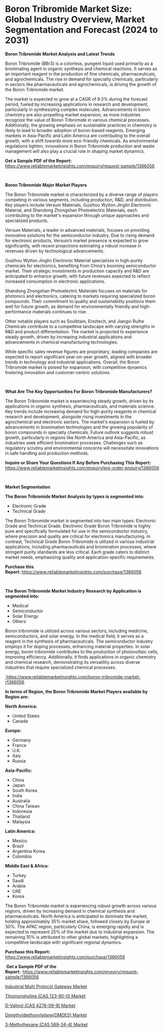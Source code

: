 <p><h1>Boron Tribromide Market Size: Global Industry Overview, Market Segmentation and Forecast (2024 to 2031)</h1></p><p><strong>Boron Tribromide Market Analysis and Latest Trends</strong></p>
<p><p>Boron Tribromide (BBr3) is a colorless, pungent liquid used primarily as a brominating agent in organic synthesis and chemical reactions. It serves as an important reagent in the production of fine chemicals, pharmaceuticals, and agrochemicals. The rise in demand for specialty chemicals, particularly in sectors like pharmaceuticals and agrochemicals, is driving the growth of the Boron Tribromide market.</p><p>The market is expected to grow at a CAGR of 9.3% during the forecast period, fueled by increasing applications in research and development, particularly in synthesizing complex molecules. Advancements in boron chemistry are also propelling market expansion, as more industries recognize the value of Boron Tribromide in various chemical processes. Additionally, the growing emphasis on sustainable practices in chemistry is likely to lead to broader adoption of boron-based reagents. Emerging markets in Asia-Pacific and Latin America are contributing to the overall growth, with a shift towards more eco-friendly chemicals. As environmental regulations tighten, innovations in Boron Tribromide production and waste management will also play a crucial role in shaping market dynamics.</p></p>
<p><strong>Get a Sample PDF of the Report:&nbsp;</strong> <a href="https://www.reliablemarketinsights.com/enquiry/request-sample/1366056?utm_campaign=1340&utm_medium=2&utm_source=Github&utm_content=ia&utm_term=11102024&utm_id=boron-tribromide">https://www.reliablemarketinsights.com/enquiry/request-sample/1366056</a></p>
<p>&nbsp;</p>
<p><strong>Boron Tribromide Major Market Players</strong></p>
<p><p>The Boron Tribromide market is characterized by a diverse range of players competing in various segments, including production, R&D, and distribution. Key players include Versum Materials, Guizhou Wylton Jinglin Electronic Material, and Shandong Zhongshan Photoelectric Materials, each contributing to the market's expansion through unique approaches and specialized products.</p><p>Versum Materials, a leader in advanced materials, focuses on providing innovative solutions for the semiconductor industry. Due to rising demand for electronic products, Versum’s market presence is expected to grow significantly, with recent projections estimating a robust increase in revenues driven by technological advancements.</p><p>Guizhou Wylton Jinglin Electronic Material specializes in high-purity chemicals for electronics, benefiting from China's booming semiconductor market. Their strategic investments in production capacity and R&D are anticipated to enhance growth, with future revenues expected to reflect increased consumption in electronic applications.</p><p>Shandong Zhongshan Photoelectric Materials focuses on materials for photonics and electronics, catering to markets requiring specialized boron compounds. Their commitment to quality and sustainability positions them well for future growth, as demand for environmentally friendly and high-performance materials continues to rise.</p><p>Other notable players such as Soulbtain, Ereztech, and Jiangxi Ruihe Chemicals contribute to a competitive landscape with varying strengths in R&D and product differentiation. The market is projected to experience steady growth, driven by increasing industrial applications and advancements in chemical manufacturing technologies.</p><p>While specific sales revenue figures are proprietary, leading companies are expected to report significant year-on-year growth, aligned with broader trends in technology and industrial applications. Overall, the Boron Tribromide market is poised for expansion, with competitive dynamics fostering innovation and customer-centric solutions.</p></p>
<p>&nbsp;</p>
<p><strong>What Are The Key Opportunities For Boron Tribromide Manufacturers?</strong></p>
<p><p>The Boron Tribromide market is experiencing steady growth, driven by its applications in organic synthesis, pharmaceuticals, and materials science. Key trends include increasing demand for high-purity reagents in chemical research and development, alongside rising investments in the agrochemical and electronic sectors. The market's expansion is fueled by advancements in bromination technologies and the growing popularity of boron compounds in specialty chemicals. Future outlook suggests robust growth, particularly in regions like North America and Asia-Pacific, as industries seek efficient bromination processes. Challenges such as regulatory scrutiny and environmental concerns will necessitate innovations in safe handling and production methods.</p></p>
<p><strong>Inquire or Share Your Questions If Any Before Purchasing This Report:</strong> <a href="https://www.reliablemarketinsights.com/enquiry/pre-order-enquiry/1366056?utm_campaign=1340&utm_medium=2&utm_source=Github&utm_content=ia&utm_term=11102024&utm_id=boron-tribromide">https://www.reliablemarketinsights.com/enquiry/pre-order-enquiry/1366056</a></p>
<p>&nbsp;</p>
<p><strong>Market Segmentation</strong></p>
<p><strong>The Boron Tribromide Market Analysis by types is segmented into:</strong></p>
<p><ul><li>Electronic Grade</li><li>Technical Grade</li></ul></p>
<p><p>The Boron Tribromide market is segmented into two main types: Electronic Grade and Technical Grade. Electronic Grade Boron Tribromide is highly pure and specifically formulated for use in the semiconductor industry, where precision and quality are critical for electronics manufacturing. In contrast, Technical Grade Boron Tribromide is utilized in various industrial applications, including pharmaceuticals and bromination processes, where stringent purity standards are less critical. Each grade caters to distinct market needs, emphasizing quality and application-specific requirements.</p></p>
<p><strong>Purchase this Report:&nbsp;</strong><a href="https://www.reliablemarketinsights.com/purchase/1366056?utm_campaign=1340&utm_medium=2&utm_source=Github&utm_content=ia&utm_term=11102024&utm_id=boron-tribromide">https://www.reliablemarketinsights.com/purchase/1366056</a></p>
<p>&nbsp;</p>
<p><strong>The Boron Tribromide Market Industry Research by Application is segmented into:</strong></p>
<p><ul><li>Medical</li><li>Semiconductor</li><li>Solar Energy</li><li>Others</li></ul></p>
<p><p>Boron tribromide is utilized across various sectors, including medicine, semiconductors, and solar energy. In the medical field, it serves as a reagent in the synthesis of pharmaceuticals. The semiconductor industry employs it for doping processes, enhancing material properties. In solar energy, boron tribromide contributes to the production of photovoltaic cells, improving efficiency. Additionally, it finds applications in organic chemistry and chemical research, demonstrating its versatility across diverse industries that require specialized chemical processes.</p></p>
<p><a href="https://www.reliablemarketinsights.com/boron-tribromide-market-r1366056?utm_campaign=1340&utm_medium=2&utm_source=Github&utm_content=ia&utm_term=11102024&utm_id=boron-tribromide">&nbsp;https://www.reliablemarketinsights.com/boron-tribromide-market-r1366056</a></p>
<p><strong>In terms of Region, the Boron Tribromide Market Players available by Region are:</strong></p>
<p>
    <p> <strong> North America: </strong>
        <ul>
            <li>United States</li>
            <li>Canada</li>
        </ul>
        </p> 
    <p> <strong> Europe: </strong>
        <ul>
            <li>Germany</li>
            <li>France</li>
            <li>U.K.</li>
            <li>Italy</li>
            <li>Russia</li>
        </ul>
        </p> 
    <p> <strong> Asia-Pacific: </strong>
        <ul>
            <li>China</li>
            <li>Japan</li>
            <li>South Korea</li>
            <li>India</li>
            <li>Australia</li>
            <li>China Taiwan</li>
            <li>Indonesia</li>
            <li>Thailand</li>
            <li>Malaysia</li>
        </ul>
        </p> 
    <p> <strong> Latin America: </strong>
        <ul>
            <li>Mexico</li>
            <li>Brazil</li>
            <li>Argentina Korea</li>
            <li>Colombia</li>
        </ul>
        </p> 
    <p> <strong> Middle East & Africa: </strong>
        <ul>
            <li>Turkey</li>
            <li>Saudi</li>
            <li>Arabia</li>
            <li>UAE</li>
            <li>Korea</li>
        </ul>
    </p>
    </p>
<p><p>The Boron Tribromide market is experiencing robust growth across various regions, driven by increasing demand in chemical synthesis and pharmaceuticals. North America is anticipated to dominate the market, holding approximately 35% market share, followed closely by Europe at 30%. The APAC region, particularly China, is emerging rapidly and is expected to represent 25% of the market due to industrial expansion. The remaining 10% is attributed to other global markets, highlighting a competitive landscape with significant regional dynamics.</p></p>
<p><strong>Purchase this Report: </strong><a href="https://www.reliablemarketinsights.com/purchase/1366056?utm_campaign=1340&utm_medium=2&utm_source=Github&utm_content=ia&utm_term=11102024&utm_id=boron-tribromide">https://www.reliablemarketinsights.com/purchase/1366056</a></p>
<p>&nbsp;<strong>Get a Sample PDF of the Report:&nbsp;&nbsp;</strong><a href="https://www.reliablemarketinsights.com/enquiry/request-sample/1366056?utm_campaign=1340&utm_medium=2&utm_source=Github&utm_content=ia&utm_term=11102024&utm_id=boron-tribromide">https://www.reliablemarketinsights.com/enquiry/request-sample/1366056</a></p>
<p><strong></strong></p>
<p><p><a href="https://issuu.com/reportprime-2/docs/industrial-multi-protocol-gateway-m_d5b72ec9e092f8?utm_campaign=1340&utm_medium=2&utm_source=Github&utm_content=ia&utm_term=11102024&utm_id=boron-tribromide">Industrial Multi Protocol Gateway Market</a></p><p><a href="https://www.linkedin.com/pulse/global-thiomorpholine-cas-123-90-0-market-size-expected-kwjrf?utm_campaign=1340&utm_medium=2&utm_source=Github&utm_content=ia&utm_term=11102024&utm_id=boron-tribromide">Thiomorpholine (CAS 123-90-0) Market</a></p><p><a href="https://www.linkedin.com/pulse/d-valinol-cas-4276-09-9-market-revolution-2024-2031-trends-6gu2f?utm_campaign=1340&utm_medium=2&utm_source=Github&utm_content=ia&utm_term=11102024&utm_id=boron-tribromide">D-Valinol (CAS 4276-09-9) Market</a></p><p><a href="https://www.linkedin.com/pulse/dimethyldiethoxylsilanedmdes-market-industry-landscape-growth-wpmmf?utm_campaign=1340&utm_medium=2&utm_source=Github&utm_content=ia&utm_term=11102024&utm_id=boron-tribromide">Dimethyldiethoxylsilane(DMDES) Market</a></p><p><a href="https://www.linkedin.com/pulse/emerging-trends-3-methylhexane-cas-589-34-4-market-global-v54xf?utm_campaign=1340&utm_medium=2&utm_source=Github&utm_content=ia&utm_term=11102024&utm_id=boron-tribromide">3-Methylhexane (CAS 589-34-4) Market</a></p></p>
